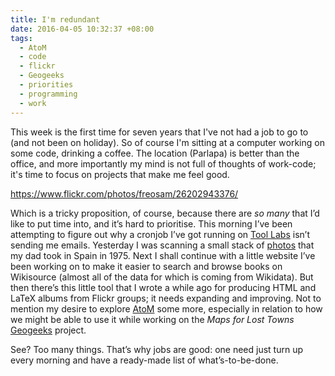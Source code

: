 ```yaml
---
title: I'm redundant
date: 2016-04-05 10:32:37 +08:00
tags:
  - AtoM
  - code
  - flickr
  - Geogeeks
  - priorities
  - programming
  - work
---
```

This week is the first time for seven years that I've not had a job to go to (and not been on holiday).
So of course I'm sitting at a computer working on some code, drinking a coffee.
The location (Parlapa) is better than the office, and more importantly my mind is not full of thoughts of work-code;
it's time to focus on projects that make me feel good.

https://www.flickr.com/photos/freosam/26202943376/

Which is a tricky proposition, of course, because there are _so many_ that I’d like to put time into,
and it’s hard to prioritise. This morning I’ve been attempting to figure out why a cronjob I’ve
got running on [Tool Labs](https://wikitech.wikimedia.org/wiki/Portal:Tool_Labs) isn’t sending me emails.
Yesterday I was scanning a small stack of [photos](https://www.flickr.com/photos/freosam/sets/72157666673165571)
that my dad took in Spain in 1975. Next I shall continue with a little website I’ve been working on to make it
easier to search and browse books on Wikisource (almost all of the data for which is coming from Wikidata).
But then there’s this little tool that I wrote a while ago for producing HTML and LaTeX albums from Flickr groups;
it needs expanding and improving. Not to mention my desire to explore [AtoM](https://www.accesstomemory.org/en/)
some more, especially in relation to how we might be able to use it while working on
the _Maps for Lost Towns_ [Geogeeks](http://geogeeks.org/) project.

See? Too many things. That’s why jobs are good:
one need just turn up every morning and have a ready-made list of what’s-to-be-done.
